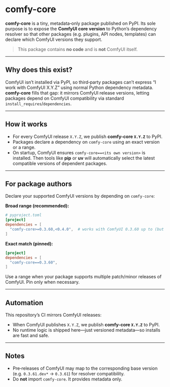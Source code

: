 # comfy-core

**comfy-core** is a tiny, metadata‑only package published on PyPI.
Its sole purpose is to expose the **ComfyUI core version** to Python’s dependency resolver so that other packages (e.g. plugins, API nodes, templates) can declare which ComfyUI versions they support.

> This package contains **no code** and is **not** ComfyUI itself.

---

## Why does this exist?

ComfyUI isn’t installed via PyPI, so third‑party packages can’t express “I work with ComfyUI X.Y.Z” using normal Python dependency metadata.
**comfy-core** fills that gap: it mirrors ComfyUI release versions, letting packages depend on ComfyUI compatibility via standard `install_requires`/`dependencies`.

---

## How it works

* For every ComfyUI release `X.Y.Z`, we publish **comfy-core `X.Y.Z`** to PyPI.
* Packages declare a dependency on `comfy-core` using an exact version or a range.
* On startup, ComfyUI ensures `comfy-core==<its own version>` is installed.
  Then tools like **pip** or **uv** will automatically select the latest compatible versions of dependent packages.

---

## For package authors

Declare your supported ComfyUI versions by depending on `comfy-core`:

**Broad range (recommended):**

```toml
# pyproject.toml
[project]
dependencies = [
  "comfy-core>=0.3.60,<0.4.0",  # works with ComfyUI 0.3.60 up to (but not including) 0.4.0
]
```

**Exact match (pinned):**

```toml
[project]
dependencies = [
  "comfy-core==0.3.60",
]
```

Use a range when your package supports multiple patch/minor releases of ComfyUI. Pin only when necessary.

---

## Automation

This repository’s CI mirrors ComfyUI releases:

* When ComfyUI publishes `X.Y.Z`, we publish **comfy-core `X.Y.Z`** to PyPI.
* No runtime logic is shipped here—just versioned metadata—so installs are fast and safe.

---

## Notes

* Pre‑releases of ComfyUI may map to the corresponding base version (e.g. `0.3.61.dev*` → `0.3.61`) for resolver compatibility.
* Do **not** import `comfy-core`. It provides metadata only.
